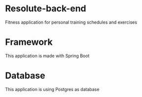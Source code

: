 # Resolute-back-end
Fitness application for personal training schedules and exercises

# Framework
This application is made with Spring Boot

# Database
This application is using Postgres as database
